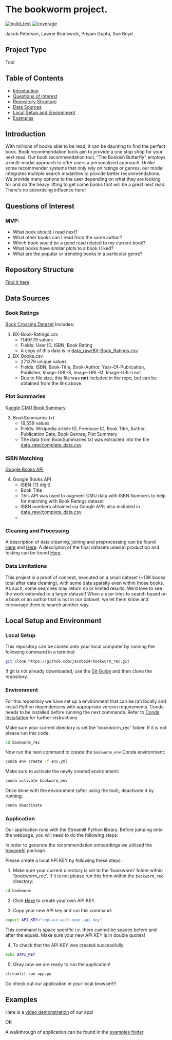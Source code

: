 # The bookworm project. 
[![build_test](https://github.com/jacobp24/bookworm_rec/actions/workflows/build_test.yml/badge.svg)](https://github.com/jacobp24/bookworm_rec/actions/workflows/build_test.yml)
[![coverage](https://img.shields.io/coverallsCoverage/github/jacobp24/bookworm_rec)](https://github.com/jacobp24/bookworm_rec)


Jacob Peterson, Lawrie Brunswick, Priyam Gupta, Sue Boyd 

##  Project Type
Tool 

## Table of Contents
- [Introduction](#introduction)
- [Questions of Interest](#questions-of-interest)
- [Repository Structure](#repository-structure)
- [Data Sources](#data-sources)
- [Local Setup and Environment](#local-setup-and-environment)
- [Examples](#examples)

## Introduction

With millions of books able to be read, it can be daunting to find the perfect book. Book recommendation tools aim to provide a one stop shop for your next read. Our book recommendation tool, "The Bookish Butterfly" employs a multi-modal approach to offer users a personalized approach. Unlike some recommender systems that only rely on ratings or genres, our model integrates multiple search modalities to provide better recommendations. We provide many options to the user depending on what they are looking for and do the heavy lifting to get some books that will be a great next read. There's no advertising influence here!


## Questions of Interest
### MVP: 
- What book should I read next?
- What other books can I read from the same author?
- Which book would be a good read related to my current book?
- What books have similar plots to a book I liked?
- What are the popular or trending books in a particular genre?


## Repository Structure

[Find it here](docs/project_tree.md)

## Data Sources 
### Book Ratings
[Book Crossing Dataset](https://www.kaggle.com/datasets/ruchi798/bookcrossing-dataset/data)
Includes:
1.  BX-Book-Ratings.csv 
    - 1149779 values
    - Fields: User ID, ISBN, Book Rating
    - A copy of this data is in [data_raw/BX-Book_Ratings.csv](data_raw/BX-Book-Ratings.csv)
2.  BX-Books.csv 
    - 271379 unique values
    - Fields: ISBN, Book-Title, Book-Author, Year-Of-Publication, Publisher, Image-URL-S, Image-URL-M, Image-URL-Lnot
    - Due to file size, this file was **not** included in the repo, but can be obtained from the link above.  

### Plot Summaries
[Kaggle CMU Book Summary](https://www.kaggle.com/datasets/ymaricar/cmu-book-summary-dataset?resource=download) 

3. BookSummaries.txt
    - 16,559 values
    - Fields: Wikipedia article ID, Freebase ID, Book Title, Author, Publication Date, Book Genres, Plot Summary
    - The data from BookSummaries.txt was extracted into the file [data_raw/complete_data.csv](data_raw/complete_data.csv)

### ISBN Matching
[Google Books API](https://developers.google.com/books/)

4. Google Books API
    - ISBN (13 digit)
    - Book Title
    - This API was used to augment CMU data with ISBN Numbers to help for matching with Book Ratings dataset
    - ISBN numbers obtained via Google APIs also included in [data_raw/complete_data.csv](data_raw/complete_data.csv)
    - 
### Cleaning and Processing  
A description of data cleaning, joining and preprocessing can be found [Here](bookworm/data/Data_Slides.pdf) and [Here](scripts/README.md).  A descripton of the final datasets used in production and testing can be found [Here](bookworm/data/README.md).

### Data Limitations
This project is a proof of concept, executed on a small dataset (~13K books  total after data cleaning), with some data sparsity even within those books. 
As such, some searches may return no or limited results. We'd love to see the work extended to a larger dataset! When a user tries to search based on a book or an author that is not in our dataset, we let them know and encourage them to search another way. 

## Local Setup and Environment

### Local Setup

This repository can be cloned onto your local computer by running the following command in a terminal:
```bash
git clone https://github.com/jacobp24/bookworm_rec.git
```

If git is not already downloaded, use the [Git Guide](https://github.com/git-guides/install-git) and then clone the repository.

### Environment

For this repository we have set up a environment that can be ran locally and install Python dependencies with
appropriate version requirements. Conda needs to be installed before running the next commands. 
Refer to [Conda Installation](https://conda.io/projects/conda/en/latest/user-guide/install/index.html) for further instructions.

Make sure your current directory is set the 'bookworm_rec' folder. If it is not please run this code:
```bash
cd bookworm_rec
```

Now run the next command to create the `bookworm_env` Conda environment:

```bash
conda env create -f env.yml
```
Make sure to activate the newly created environment:
```bash
conda activate bookworm_env
```
Once done with the environment (after using the tool), deactivate it by running:
```bash
conda deactivate
```

### Application

Our application runs with the Streamlit Python library. Before jumping onto the webpage,
you will need to do the following steps:

In order to generate the recommendation embeddings we utilized the [VoyageAI](https://www.voyageai.com/) package.

Please create a local API KEY by following these steps:
1. Make sure your current directory is set to the 'bookworm' folder within 'bookworm_rec'. If it is not please run this from within the `bookworm_rec` directory:
```bash
cd bookworm
```
2. Click [Here](https://dash.voyageai.com/) to create your own API KEY.

3. Copy your new API key and run this command:
```bash
export API_KEY="replace-with-your-api-key"
```
This command is space specific i.e. there cannot be spaces before and after the equals. Make sure your new API KEY
is in double quotes!

4. To check that the API KEY was created successfully:
```bash
echo $API_KEY
```

5. Okay now we are ready to run the application!
```bash
streamlit run app.py
```
Go check out our application in your local browser!!!


## Examples

Here is a [video demonstration](docs/demo_for_3_13.mp4) of our app!

OR

A walkthrough of application can be found in the [examples folder](examples/README.md)



